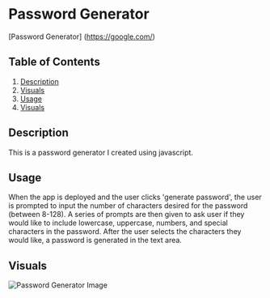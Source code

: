 # Password Generator

[Password Generator] (https://google.com/)

## Table of Contents
1. [Description](#Description)
2. [Visuals](#Visuals)
3. [Usage](#Usage)
4. [Visuals](#Visuals)
## Description

This is a password generator I created using javascript.

## Usage
When the app is deployed and the user clicks 'generate password', the user is prompted to input the number of characters desired for the password (between 8-128). A series of prompts are then given to ask user if they would like to include lowercase, uppercase, numbers, and special characters in the password. After the user selects the characters they would like, a password is generated in the text area.

## Visuals

![Password Generator Image](./assets/)
